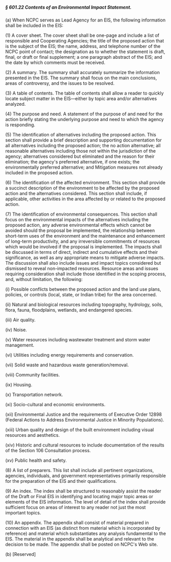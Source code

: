 ##### § 601.22 Contents of an Environmental Impact Statement. #####

(a) When NCPC serves as Lead Agency for an EIS, the following information shall be included in the EIS:

(1) A cover sheet. The cover sheet shall be one-page and include a list of responsible and Cooperating Agencies; the title of the proposed action that is the subject of the EIS; the name, address, and telephone number of the NCPC point of contact; the designation as to whether the statement is draft, final, or draft or final supplement; a one paragraph abstract of the EIS; and the date by which comments must be received.

(2) A summary. The summary shall accurately summarize the information presented in the EIS. The summary shall focus on the main conclusions, areas of controversy, and the issues to be resolved.

(3) A table of contents. The table of contents shall allow a reader to quickly locate subject matter in the EIS—either by topic area and/or alternatives analyzed.

(4) The purpose and need. A statement of the purpose of and need for the action briefly stating the underlying purpose and need to which the agency is responding.

(5) The identification of alternatives including the proposed action. This section shall provide a brief description and supporting documentation for all alternatives including the proposed action; the no action alternative; all reasonable alternatives including those not within the jurisdiction of the agency; alternatives considered but eliminated and the reason for their elimination; the agency's preferred alternative, if one exists; the environmentally preferred alternative; and Mitigation measures not already included in the proposed action.

(6) The identification of the affected environment. This section shall provide a succinct description of the environment to be affected by the proposed action and the alternatives considered. This section shall include, if applicable, other activities in the area affected by or related to the proposed action.

(7) The identification of environmental consequences. This section shall focus on the environmental impacts of the alternatives including the proposed action, any adverse environmental effects which cannot be avoided should the proposal be implemented, the relationship between short-term uses of the environment and the maintenance and enhancement of long-term productivity, and any irreversible commitments of resources which would be involved if the proposal is implemented. The impacts shall be discussed in terms of direct, indirect and cumulative effects and their significance, as well as any appropriate means to mitigate adverse impacts. The discussion shall also include issues and impact topics considered but dismissed to reveal non-impacted resources. Resource areas and issues requiring consideration shall include those identified in the scoping process, and, without limitation, the following:

(i) Possible conflicts between the proposed action and the land use plans, policies, or controls (local, state, or Indian tribe) for the area concerned.

(ii) Natural and biological resources including topography, hydrology, soils, flora, fauna, floodplains, wetlands, and endangered species.

(iii) Air quality.

(iv) Noise.

(v) Water resources including wastewater treatment and storm water management.

(vi) Utilities including energy requirements and conservation.

(vii) Solid waste and hazardous waste generation/removal.

(viii) Community facilities.

(ix) Housing.

(x) Transportation network.

(xi) Socio-cultural and economic environments.

(xii) Environmental Justice and the requirements of Executive Order 12898 (Federal Actions to Address Environmental Justice in Minority Populations).

(xiii) Urban quality and design of the built environment including visual resources and aesthetics.

(xiv) Historic and cultural resources to include documentation of the results of the Section 106 Consultation process.

(xv) Public health and safety.

(8) A list of preparers. This list shall include all pertinent organizations, agencies, individuals, and government representatives primarily responsible for the preparation of the EIS and their qualifications.

(9) An index. The index shall be structured to reasonably assist the reader of the Draft or Final EIS in identifying and locating major topic areas or elements of the EIS information. The level of detail of the index shall provide sufficient focus on areas of interest to any reader not just the most important topics.

(10) An appendix. The appendix shall consist of material prepared in connection with an EIS (as distinct from material which is incorporated by reference) and material which substantiates any analysis fundamental to the EIS. The material in the appendix shall be analytical and relevant to the decision to be made. The appendix shall be posted on NCPC's Web site.

(b) [Reserved]